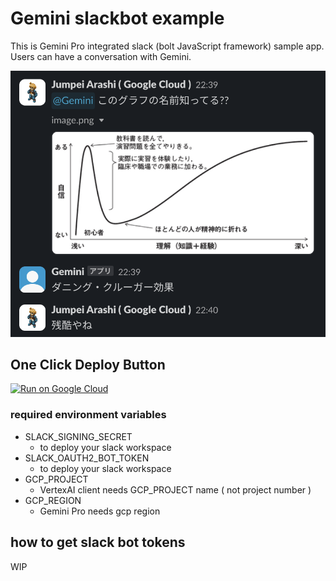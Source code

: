 # Gemini slackbot example

This is Gemini Pro integrated slack (bolt JavaScript framework) sample app. Users can have a conversation with Gemini.

![slack conversation sample with gemini](./docs/images/sample.png)

## One Click Deploy Button

[![Run on Google Cloud](https://deploy.cloud.run/button.svg)](https://deploy.cloud.run?revision=main)

### required environment variables

- SLACK_SIGNING_SECRET
  - to deploy your slack workspace
- SLACK_OAUTH2_BOT_TOKEN
  - to deploy your slack workspace
- GCP_PROJECT
  - VertexAI client needs GCP_PROJECT name ( not project number )
- GCP_REGION
  - Gemini Pro needs gcp region

## how to get slack bot tokens

WIP
